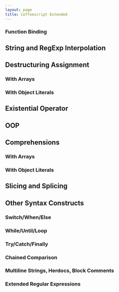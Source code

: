 ```yaml
---
layout: page
title: Coffeescript Extended
---
```


### Function Binding

## String and RegExp Interpolation

## Destructuring Assignment

### With Arrays

### With Object Literals

## Existential Operator

## OOP

## Comprehensions

### With Arrays

### With Object Literals

## Slicing and Splicing

## Other Syntax Constructs

### Switch/When/Else

### While/Until/Loop

### Try/Catch/Finally

### Chained Comparison

### Multiline Strings, Herdocs, Block Comments

### Extended Regular Expressions
